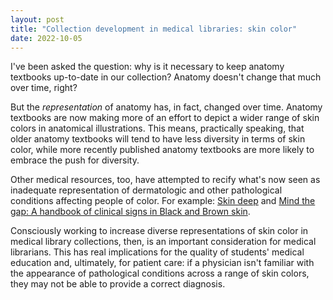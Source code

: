 ```yaml
---
layout: post
title: "Collection development in medical libraries: skin color"
date: 2022-10-05
---
```


I've been asked the question: why is it necessary to keep anatomy textbooks up-to-date in our collection? Anatomy doesn't change that much over time, right? 

But the *representation* of anatomy has, in fact, changed over time. Anatomy textbooks are now making more of an effort to depict a wider range of skin colors in anatomical illustrations. This means, practically speaking, that older anatomy textbooks will tend to have less diversity in terms of skin color, while more recently published anatomy textbooks are more likely to embrace the push for diversity.

Other medical resources, too, have attempted to recify what's now seen as inadequate representation of dermatologic and other pathological conditions affecting people of color. For example: [Skin deep](https://dftbskindeep.com/) and [Mind the gap: A handbook of clinical signs in Black and Brown skin](https://www.blackandbrownskin.co.uk/mindthegap).

Consciously working to increase diverse representations of skin color in medical library collections, then, is an important consideration for medical librarians. This has real implications for the quality of students' medical education and, ultimately, for patient care: if a physician isn't familiar with the appearance of pathological conditions across a range of skin colors, they may not be able to provide a correct diagnosis. 
